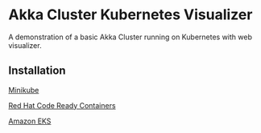 
# Akka Cluster Kubernetes Visualizer

A demonstration of a basic Akka Cluster running on Kubernetes with web visualizer.

## Installation

[Minikube](https://github.com/mckeeh3/akka-cluster-kubernetes-visualizer/blob/main/README-minikube.md)

[Red Hat Code Ready Containers](https://github.com/mckeeh3/akka-cluster-kubernetes-visualizer/blob/main/README-redhat-crc.md)

[Amazon EKS](https://github.com/mckeeh3/akka-cluster-kubernetes-visualizer/blob/main/README-amazon-eks.md)
